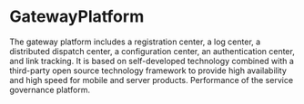 # GatewayPlatform
The gateway platform includes a registration center, a log center, a distributed dispatch center, a configuration center, an authentication center, and link tracking. It is based on self-developed technology combined with a third-party open source technology framework to provide high availability and high speed for mobile and server products. Performance of the service governance platform.